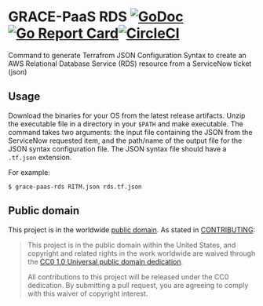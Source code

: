 # GRACE-PaaS RDS [![GoDoc](https://godoc.org/github.com/GSA/grace-paas-rds?status.svg)](https://godoc.org/github.com/GSA/grace-paas-rds) [![Go Report Card](https://goreportcard.com/badge/gojp/goreportcard)](https://goreportcard.com/report/github.com/GSA/grace-paas-rds)[![CircleCI](https://circleci.com/gh/GSA/grace-paas-rds.svg?style=shield)](https://circleci.com/gh/GSA/grace-paas-rds)

Command to generate Terrafrom JSON Configuration Syntax to create an AWS
Relational Database Service (RDS) resource from a ServiceNow ticket (json)

## Usage

Download the binaries for your OS from the latest release artifacts. Unzip the
executable file in a directory in your `$PATH` and make executable. The command
takes two arguments: the input file containing the JSON from the ServiceNow
requested item, and the path/name of the output file for the JSON syntax
configuration file. The JSON syntax file should have a `.tf.json` extension.

For example:

```
$ grace-paas-rds RITM.json rds.tf.json
```

## Public domain

This project is in the worldwide [public domain](LICENSE.md). As stated in [CONTRIBUTING](CONTRIBUTING.md):

> This project is in the public domain within the United States, and copyright and related rights in the work worldwide are waived through the [CC0 1.0 Universal public domain dedication](https://creativecommons.org/publicdomain/zero/1.0/).
>
> All contributions to this project will be released under the CC0 dedication. By submitting a pull request, you are agreeing to comply with this waiver of copyright interest.
